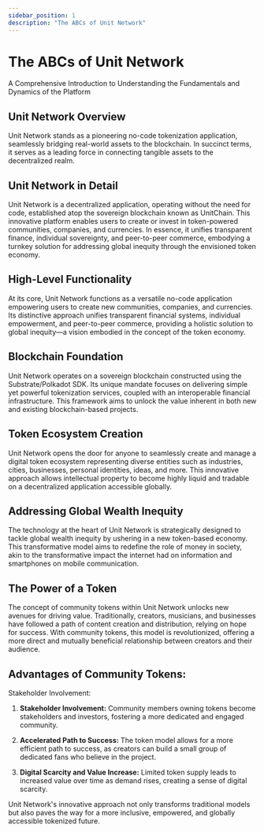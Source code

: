 ```yaml
---
sidebar_position: 1
description: "The ABCs of Unit Network"
---
```


# The ABCs of Unit Network

A Comprehensive Introduction to Understanding the Fundamentals and Dynamics of the Platform

## Unit Network Overview

Unit Network stands as a pioneering no-code tokenization application, seamlessly bridging real-world assets to the blockchain. In succinct terms, it serves as a leading force in connecting tangible assets to the decentralized realm.

## Unit Network in Detail

Unit Network is a decentralized application, operating without the need for code, established atop the sovereign blockchain known as UnitChain. This innovative platform enables users to create or invest in token-powered communities, companies, and currencies. In essence, it unifies transparent finance, individual sovereignty, and peer-to-peer commerce, embodying a turnkey solution for addressing global inequity through the envisioned token economy.

## High-Level Functionality

At its core, Unit Network functions as a versatile no-code application empowering users to create new communities, companies, and currencies. Its distinctive approach unifies transparent financial systems, individual empowerment, and peer-to-peer commerce, providing a holistic solution to global inequity—a vision embodied in the concept of the token economy.

## Blockchain Foundation

Unit Network operates on a sovereign blockchain constructed using the Substrate/Polkadot SDK. Its unique mandate focuses on delivering simple yet powerful tokenization services, coupled with an interoperable financial infrastructure. This framework aims to unlock the value inherent in both new and existing blockchain-based projects.

## Token Ecosystem Creation

Unit Network opens the door for anyone to seamlessly create and manage a digital token ecosystem representing diverse entities such as industries, cities, businesses, personal identities, ideas, and more. This innovative approach allows intellectual property to become highly liquid and tradable on a decentralized application accessible globally.

## Addressing Global Wealth Inequity

The technology at the heart of Unit Network is strategically designed to tackle global wealth inequity by ushering in a new token-based economy. This transformative model aims to redefine the role of money in society, akin to the transformative impact the internet had on information and smartphones on mobile communication.

## The Power of a Token

The concept of community tokens within Unit Network unlocks new avenues for driving value. Traditionally, creators, musicians, and businesses have followed a path of content creation and distribution, relying on hope for success. With community tokens, this model is revolutionized, offering a more direct and mutually beneficial relationship between creators and their audience.

## Advantages of Community Tokens:

Stakeholder Involvement:

1. **Stakeholder Involvement:**
   Community members owning tokens become stakeholders and investors, fostering a more dedicated and engaged community.

2. **Accelerated Path to Success:**
   The token model allows for a more efficient path to success, as creators can build a small group of dedicated fans who believe in the project.

3. **Digital Scarcity and Value Increase:**
   Limited token supply leads to increased value over time as demand rises, creating a sense of digital scarcity.

Unit Network's innovative approach not only transforms traditional models but also paves the way for a more inclusive, empowered, and globally accessible tokenized future.
